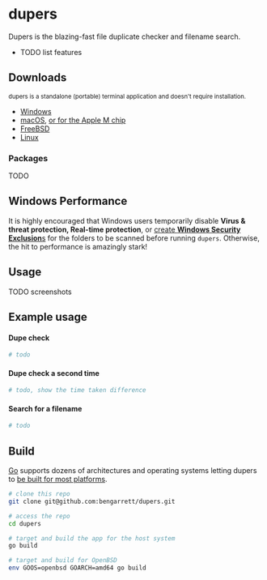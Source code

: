 # dupers

Dupers is the blazing-fast file duplicate checker and filename search.

- TODO list features

## Downloads

<small>dupers is a standalone (portable) terminal application and doesn't require installation.</small>

- [Windows](https://github.com/bengarrett/dupers/releases/latest/download/dupers_Windows_Intel.zip)
- [macOS](https://github.com/bengarrett/dupers/releases/latest/download/dupers_macOS_Intel.tar.gz
), [or for the Apple M chip](https://github.com/bengarrett/dupers/releases/latest/download/dupers_macOS_M-series.tar.gz
)
- [FreeBSD](https://github.com/bengarrett/dupers/releases/latest/download/dupers_FreeBSD_Intel.tar.gz
)
- [Linux](https://github.com/bengarrett/dupers/releases/latest/download/dupers_Linux_Intel.tar.gz
)

### Packages

TODO

## Windows Performance

It is highly encouraged that Windows users temporarily disable **Virus & threat protection, Real-time protection**, or [create **Windows Security Exclusion**s](https://support.microsoft.com/en-us/windows/add-an-exclusion-to-windows-security-811816c0-4dfd-af4a-47e4-c301afe13b26) for the folders to be scanned before running `dupers`. Otherwise, the hit to performance is amazingly stark!

## Usage

TODO screenshots

## Example usage
#### Dupe check
```sh
# todo
```

#### Dupe check a second time
```sh
# todo, show the time taken difference
```

#### Search for a filename
```sh
# todo
```

## Build

[Go](https://golang.org/doc/install) supports dozens of architectures and operating systems letting dupers to [be built for most platforms](https://golang.org/doc/install/source#environment).

```sh
# clone this repo
git clone git@github.com:bengarrett/dupers.git

# access the repo
cd dupers

# target and build the app for the host system
go build

# target and build for OpenBSD
env GOOS=openbsd GOARCH=amd64 go build
```